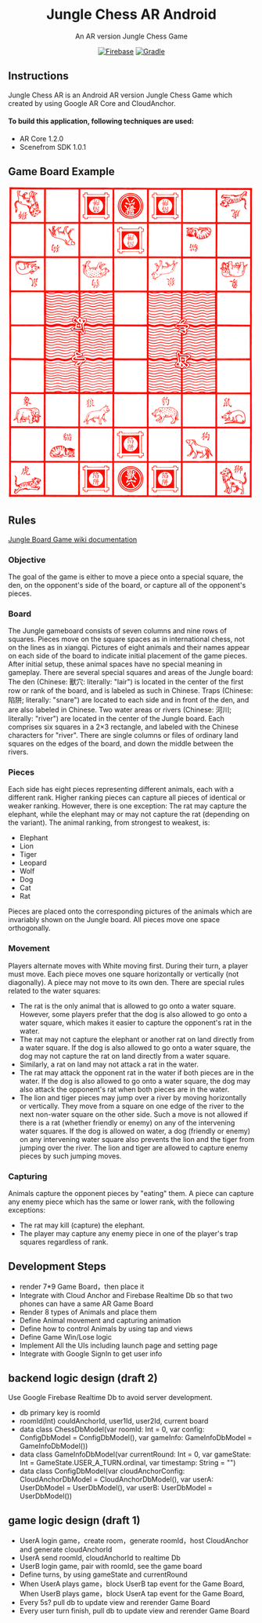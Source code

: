 <div align = "center">
    <h1>Jungle Chess AR Android</h1>
    <p>An AR version Jungle Chess Game<p>
    <a href="https://firebase.google.com/" target="_blank"><img src="https://img.shields.io/badge/Firebase-Cloud-orange.svg?longCache=true&style=for-the-badge" alt="Firebase"></a>
    <a href="https://gradle.org/" target="_blank"><img src="https://img.shields.io/badge/Gradle-4.4-green.svg?longCache=true&style=for-the-badge" alt="Gradle"></a>
</div>

## Instructions
Jungle Chess AR is an Android AR version Jungle Chess Game which created by using Google AR Core and CloudAnchor.
#### To build this application, following techniques are used:  
- AR Core 1.2.0
- Scenefrom SDK 1.0.1

## Game Board Example
![Game_Board_Demo](Resources/example_board.png)
## Rules
[Jungle Board Game wiki documentation](https://en.wikipedia.org/wiki/Jungle_(board_game))
### Objective
The goal of the game is either to move a piece onto a special square, the den, on the opponent's side of the board, or capture all of the opponent's pieces.
### Board
The Jungle gameboard consists of seven columns and nine rows of squares. Pieces move on the square spaces as in international chess, not on the lines as in xiangqi. Pictures of eight animals and their names appear on each side of the board to indicate initial placement of the game pieces. After initial setup, these animal spaces have no special meaning in gameplay.
There are several special squares and areas of the Jungle board: The den (Chinese: 獸穴: literally: "lair") is located in the center of the first row or rank of the board, and is labeled as such in Chinese. Traps (Chinese: 陷阱; literally: "snare") are located to each side and in front of the den, and are also labeled in Chinese. Two water areas or rivers (Chinese: 河川; literally: "river") are located in the center of the Jungle board. Each comprises six squares in a 2×3 rectangle, and labeled with the Chinese characters for "river". There are single columns or files of ordinary land squares on the edges of the board, and down the middle between the rivers.
### Pieces
Each side has eight pieces representing different animals, each with a different rank. Higher ranking pieces can capture all pieces of identical or weaker ranking. However, there is one exception: The rat may capture the elephant, while the elephant may or may not capture the rat (depending on the variant). The animal ranking, from strongest to weakest, is:
- Elephant
- Lion
- Tiger
- Leopard
- Wolf
- Dog
- Cat
- Rat

Pieces are placed onto the corresponding pictures of the animals which are invariably shown on the Jungle board. All pieces move one space orthogonally.
### Movement
Players alternate moves with White moving first. During their turn, a player must move. Each piece moves one square horizontally or vertically (not diagonally). A piece may not move to its own den.
There are special rules related to the water squares:
- The rat is the only animal that is allowed to go onto a water square. However, some players prefer that the dog is also allowed to go onto a water square, which makes it easier to capture the opponent's rat in the water.
- The rat may not capture the elephant or another rat on land directly from a water square. If the dog is also allowed to go onto a water square, the dog may not capture the rat on land directly from a water square.
- Similarly, a rat on land may not attack a rat in the water.
- The rat may attack the opponent rat in the water if both pieces are in the water. If the dog is also allowed to go onto a water square, the dog may also attack the opponent's rat when both pieces are in the water.
- The lion and tiger pieces may jump over a river by moving horizontally or vertically. They move from a square on one edge of the river to the next non-water square on the other side. Such a move is not allowed if there is a rat (whether friendly or enemy) on any of the intervening water squares. If the dog is allowed on water, a dog (friendly or enemy) on any intervening water square also prevents the lion and the tiger from jumping over the river. The lion and tiger are allowed to capture enemy pieces by such jumping moves.
### Capturing
Animals capture the opponent pieces by "eating" them. A piece can capture any enemy piece which has the same or lower rank, with the following exceptions:
- The rat may kill (capture) the elephant.
- The player may capture any enemy piece in one of the player's trap squares regardless of rank.

## Development Steps
- render 7*9 Game Board，then place it
- Integrate with Cloud Anchor and Firebase Realtime Db so that two phones can have a same AR Game Board
- Render 8 types of Animals and place them
- Define Animal movement and capturing animation
- Define how to control Animals by using tap and views
- Define Game Win/Lose logic
- Implement All the UIs including launch page and setting page
- Integrate with Google SignIn to get user info

## backend logic design (draft 2)
Use Google Firebase Realtime Db to avoid server development.
- db primary key is roomId
- roomId(Int) couldAnchorId, user1Id, user2Id, current board
- data class ChessDbModel(var roomId: Int = 0,
                          var config: ConfigDbModel = ConfigDbModel(),
                          var gameInfo: GameInfoDbModel = GameInfoDbModel())
- data class GameInfoDbModel(var currentRound: Int = 0,
                             var gameState: Int = GameState.USER_A_TURN.ordinal,
                             var timestamp: String = "")
- data class ConfigDbModel(var cloudAnchorConfig: CloudAnchorDbModel = CloudAnchorDbModel(),
                           var userA: UserDbModel = UserDbModel(), var userB: UserDbModel = UserDbModel())

## game logic design (draft 1)
- UserA login game，create room，generate roomId，host CloudAnchor and generate cloudAnchorId
- UserA send roomId, cloudAnchorId to realtime Db
- UserB login game, pair with roomId, see the game board
- Define turns, by using gameState and currentRound
- When UserA plays game，block UserB tap event for the Game Board, When UserB plays game，block UserA tap event for the Game Board, 
- Every 5s? pull db to update view and rerender Game Board
- Every user turn finish, pull db to update view and rerender Game Board